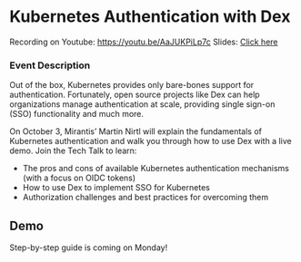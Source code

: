 # Kubernetes Authentication with Dex

Recording on Youtube: https://youtu.be/AaJUKPiLp7c
Slides: [Click here](slides.pdf)

### Event Description

Out of the box, Kubernetes provides only bare-bones support for authentication. Fortunately, open source projects like Dex can help organizations manage authentication at scale, providing single sign-on (SSO) functionality and much more.

On October 3, Mirantis’ Martin Nirtl will explain the fundamentals of Kubernetes authentication and walk you through how to use Dex with a live demo. Join the Tech Talk to learn:
- The pros and cons of available Kubernetes authentication mechanisms (with a focus on OIDC tokens)
- How to use Dex to implement SSO for Kubernetes
- Authorization challenges and best practices for overcoming them

## Demo

Step-by-step guide is coming on Monday!

